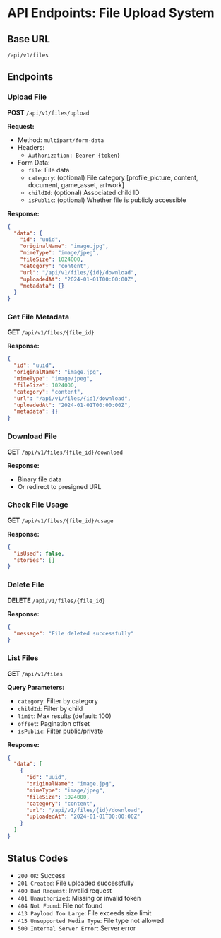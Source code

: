 # API Endpoints: File Upload System

## Base URL
`/api/v1/files`

## Endpoints

### Upload File
**POST** `/api/v1/files/upload`

**Request:**
- Method: `multipart/form-data`
- Headers:
  - `Authorization: Bearer {token}`
- Form Data:
  - `file`: File data
  - `category`: (optional) File category [profile_picture, content, document, game_asset, artwork]
  - `childId`: (optional) Associated child ID
  - `isPublic`: (optional) Whether file is publicly accessible

**Response:**
```json
{
  "data": {
    "id": "uuid",
    "originalName": "image.jpg",
    "mimeType": "image/jpeg",
    "fileSize": 1024000,
    "category": "content",
    "url": "/api/v1/files/{id}/download",
    "uploadedAt": "2024-01-01T00:00:00Z",
    "metadata": {}
  }
}
```

### Get File Metadata
**GET** `/api/v1/files/{file_id}`

**Response:**
```json
{
  "id": "uuid",
  "originalName": "image.jpg",
  "mimeType": "image/jpeg",
  "fileSize": 1024000,
  "category": "content",
  "url": "/api/v1/files/{id}/download",
  "uploadedAt": "2024-01-01T00:00:00Z",
  "metadata": {}
}
```

### Download File
**GET** `/api/v1/files/{file_id}/download`

**Response:**
- Binary file data
- Or redirect to presigned URL

### Check File Usage
**GET** `/api/v1/files/{file_id}/usage`

**Response:**
```json
{
  "isUsed": false,
  "stories": []
}
```

### Delete File
**DELETE** `/api/v1/files/{file_id}`

**Response:**
```json
{
  "message": "File deleted successfully"
}
```

### List Files
**GET** `/api/v1/files`

**Query Parameters:**
- `category`: Filter by category
- `childId`: Filter by child
- `limit`: Max results (default: 100)
- `offset`: Pagination offset
- `isPublic`: Filter public/private

**Response:**
```json
{
  "data": [
    {
      "id": "uuid",
      "originalName": "image.jpg",
      "mimeType": "image/jpeg",
      "fileSize": 1024000,
      "category": "content",
      "url": "/api/v1/files/{id}/download",
      "uploadedAt": "2024-01-01T00:00:00Z"
    }
  ]
}
```

## Status Codes
- `200 OK`: Success
- `201 Created`: File uploaded successfully
- `400 Bad Request`: Invalid request
- `401 Unauthorized`: Missing or invalid token
- `404 Not Found`: File not found
- `413 Payload Too Large`: File exceeds size limit
- `415 Unsupported Media Type`: File type not allowed
- `500 Internal Server Error`: Server error